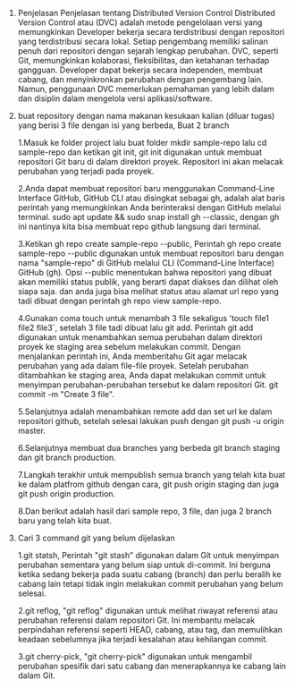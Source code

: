 1. Penjelasan Penjelasan tentang Distributed Version Control
   Distributed Version Control atau (DVC) adalah metode pengelolaan versi yang memungkinkan Developer bekerja secara terdistribusi dengan repositori yang 
   terdistribusi secara lokal. Setiap pengembang memiliki salinan penuh dari repositori dengan sejarah lengkap perubahan. DVC, seperti Git, memungkinkan kolaborasi, 
   fleksibilitas, dan ketahanan terhadap gangguan. Developer dapat bekerja secara independen, membuat cabang, dan menyinkronkan perubahan dengan pengembang lain. 
   Namun, penggunaan DVC memerlukan pemahaman yang lebih dalam dan disiplin dalam mengelola versi aplikasi/software.
   
2. buat repository dengan nama makanan kesukaan kalian (diluar tugas) yang berisi 3 file dengan isi yang berbeda,
   Buat 2 branch
   
   1.Masuk ke folder project lalu buat folder mkdir sample-repo lalu cd sample-repo dan ketikan git init, git init digunakan untuk membuat repositori Git baru di 
     dalam direktori proyek. Repositori ini akan melacak perubahan yang terjadi pada proyek.

   
   2.Anda dapat membuat repositori baru menggunakan Command-Line Interface GitHub, GitHub CLI atau disingkat sebagai gh, adalah alat baris perintah yang 
     memungkinkan 
     Anda berinteraksi dengan GitHub melalui terminal. sudo apt update && sudo snap install gh --classic, dengan gh ini nantinya kita bisa membuat repo github 
     langsung dari terminal.

   3.Ketikan gh repo create sample-repo --public, Perintah gh repo create sample-repo --public digunakan untuk membuat repositori baru dengan nama "sample-repo" di 
     GitHub melalui CLI (Command-Line Interface) GitHub (gh). Opsi --public menentukan bahwa repositori yang dibuat akan memiliki status publik, yang berarti dapat 
     diakses dan dilihat oleh siapa saja. dan anda juga bisa melihat status atau alamat url repo yang tadi dibuat dengan perintah gh repo view sample-repo.

   4.Gunakan coma touch untuk menambah 3 file sekaligus 'touch file1 file2 file3`, setelah 3 file tadi dibuat lalu git add. Perintah git add digunakan untuk 
     menambahkan semua perubahan dalam direktori proyek ke staging area sebelum melakukan commit. Dengan menjalankan perintah ini, Anda memberitahu Git agar 
     melacak 
     perubahan yang ada dalam file-file proyek. Setelah perubahan ditambahkan ke staging area, Anda dapat melakukan commit untuk menyimpan perubahan-perubahan 
     tersebut ke dalam repositori Git. git commit -m "Create 3 file".

   5.Selanjutnya adalah menambahkan remote add dan set url ke dalam repositori github, setelah selesai lakukan push dengan git push -u origin master.

   6.Selanjutnya membuat dua branches yang berbeda git branch staging dan git branch production.

   7.Langkah terakhir untuk mempublish semua branch yang telah kita buat ke dalam platfrom github dengan cara, git push origin staging dan juga git push origin 
     production.

   8.Dan berikut adalah hasil dari sample repo, 3 file, dan juga 2 branch baru yang telah kita buat.
   

  4. Cari 3 command git yang belum dijelaskan
     
     1.git statsh, Perintah "git stash" digunakan dalam Git untuk menyimpan perubahan sementara yang belum siap untuk di-commit. Ini berguna ketika sedang bekerja 
       pada suatu cabang (branch) dan perlu beralih ke cabang lain tetapi tidak ingin melakukan commit perubahan yang belum selesai.
     
     2.git reflog, "git reflog" digunakan untuk melihat riwayat referensi atau perubahan referensi dalam repositori Git. Ini membantu melacak perpindahan referensi 
       seperti HEAD, cabang, atau tag, dan memulihkan keadaan sebelumnya jika terjadi kesalahan atau kehilangan commit.

     3.git cherry-pick, "git cherry-pick" digunakan untuk mengambil perubahan spesifik dari satu cabang dan menerapkannya ke cabang lain dalam Git.


 

